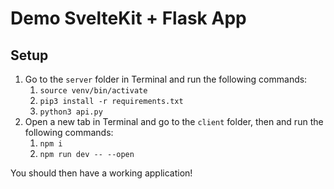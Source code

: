 # Demo SvelteKit + Flask App

## Setup

1. Go to the `server` folder in Terminal and run the following commands:
   1. `source venv/bin/activate`
   2. `pip3 install -r requirements.txt`
   3. `python3 api.py`
2. Open a new tab in Terminal and go to the `client` folder, then and run the following commands:
   1. `npm i`
   2. `npm run dev -- --open`

You should then have a working application!